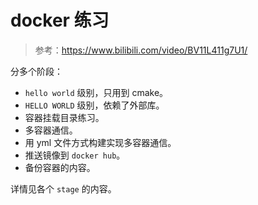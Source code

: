 # docker 练习

> 参考：https://www.bilibili.com/video/BV11L411g7U1/

分多个阶段：
- `hello world` 级别，只用到 cmake。
- `HELLO WORLD` 级别，依赖了外部库。
- 容器挂载目录练习。
- 多容器通信。
- 用 yml 文件方式构建实现多容器通信。
- 推送镜像到 `docker hub`。
- 备份容器的内容。

详情见各个 `stage` 的内容。
